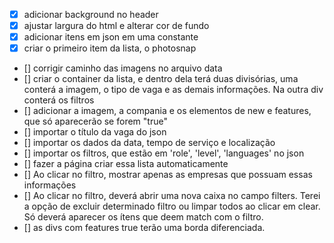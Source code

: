 - [X] adicionar background no header
- [X] ajustar largura do html e alterar cor de fundo
- [X] adicionar itens em json em uma constante 
- [X] criar o primeiro item da lista, o photosnap
- [] corrigir caminho das imagens no arquivo data
- [] criar o container da lista, e dentro dela terá duas divisórias, uma conterá a imagem, o tipo de vaga e as demais informações. Na outra div conterá os filtros
- [] adicionar a imagem, a compania e os elementos de new e features, que só aparecerão se forem "true"
- [] importar o título da vaga do json
- [] importar os dados da data, tempo de serviço e localização
- [] importar os filtros, que estão em 'role', 'level', 'languages' no json
- [] fazer a página criar essa lista automaticamente 
- [] Ao clicar no filtro, mostrar apenas as empresas que possuam essas informações
- [] Ao clicar no filtro, deverá abrir uma nova caixa no campo filters. Terei a opção de excluir determinado filtro ou limpar todos ao clicar em clear. Só deverá aparecer os ítens que deem match com o filtro.
- [] as divs com features true terão uma borda diferenciada. 
